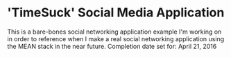 # 'TimeSuck' Social Media Application
This is a bare-bones social networking application example I'm working on in order to reference when I make a real social networking application using the MEAN stack in the near future. Completion date set for: April 21, 2016
